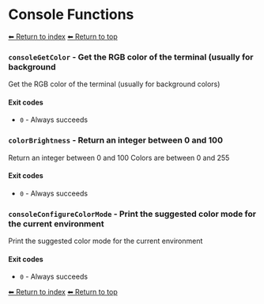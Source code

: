 # Console Functions

[⬅ Return to index](index.md)
[⬅ Return to top](../index.md)


### `consoleGetColor` - Get the RGB color of the terminal (usually for background

Get the RGB color of the terminal (usually for background colors)

#### Exit codes

- `0` - Always succeeds

### `colorBrightness` - Return an integer between 0 and 100

Return an integer between 0 and 100
Colors are between 0 and 255

#### Exit codes

- `0` - Always succeeds

### `consoleConfigureColorMode` - Print the suggested color mode for the current environment

Print the suggested color mode for the current environment

#### Exit codes

- `0` - Always succeeds

[⬅ Return to index](index.md)
[⬅ Return to top](../index.md)
